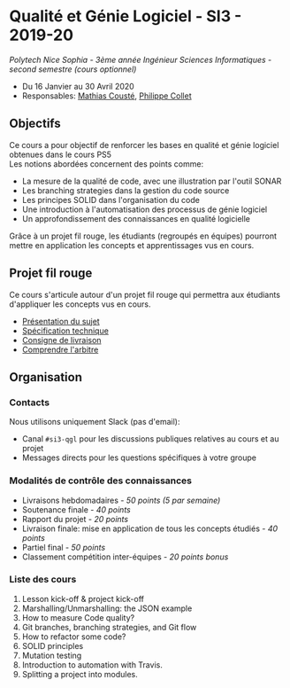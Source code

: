 

# Qualité et Génie Logiciel - SI3 - 2019-20

*Polytech Nice Sophia - 3ème année Ingénieur Sciences Informatiques - second semestre (cours optionnel)*
 - Du 16 Janvier au 30 Avril 2020
 - Responsables: [Mathias Cousté](mailto:Mathias.Couste@univ-cotedazur.fr), [Philippe Collet](mailto:Philippe.Collet@univ-cotedazur.fr)

## Objectifs
Ce cours a pour objectif de renforcer les bases en qualité et génie logiciel obtenues dans le cours PS5  
Les notions abordées concernent des points comme:

 - La mesure de la qualité de code, avec une illustration par l'outil SONAR
 - Les branching strategies dans la gestion du code source
 - Les principes SOLID dans l'organisation du code
 - Une introduction à l'automatisation des processus de génie logiciel
 - Un approfondissement des connaissances en qualité logicielle

Grâce à un projet fil rouge, les étudiants (regroupés en équipes) pourront mettre en application les concepts et apprentissages vus en cours.

## Projet fil rouge
Ce cours s'articule autour d'un projet fil rouge qui permettra aux étudiants d'appliquer les concepts vus en cours.
 - [Présentation du sujet](./project/README.md)  
 - [Spécification technique](./project/TECHNICAL_SPECS.md)
 - [Consigne de livraison](./project/DELIVERY_PROCESS.md)
 - [Comprendre l'arbitre](./project/UNDERSTAND_THE_REFEREE.md)

## Organisation

### Contacts
Nous utilisons uniquement Slack (pas d'email):
 - Canal ``#si3-qgl`` pour les discussions publiques relatives au cours et au projet
 - Messages directs pour les questions spécifiques à votre groupe

### Modalités de contrôle des connaissances
 - Livraisons hebdomadaires *- 50 points (5 par semaine)*
 - Soutenance finale *- 40 points*
 - Rapport du projet *- 20 points*
 - Livraison finale: mise en application de tous les concepts étudiés *- 40 points*
 - Partiel final *- 50 points*
 - Classement compétition inter-équipes *- 20 points bonus*

### Liste des cours
 1. Lesson kick-off & project kick-off
 2. Marshalling/Unmarshalling: the JSON example
 3. How to measure Code quality?
 4. Git branches, branching strategies, and Git flow
 5. How to refactor some code?
 6. SOLID principles
 7. Mutation testing
 8. Introduction to automation with Travis.
 9. Splitting a project into modules.
